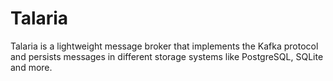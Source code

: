 # Talaria
Talaria is a lightweight message broker that implements the Kafka protocol and persists messages in different storage systems like PostgreSQL, SQLite and more.

